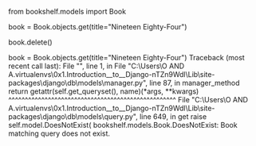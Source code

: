 from bookshelf.models import Book

book = Book.objects.get(title="Nineteen Eighty-Four")

book.delete()

book = Book.objects.get(title="Nineteen Eighty-Four") Traceback (most recent call last): File "", line 1, in File "C:\Users\O AND A.virtualenvs\0x1.Introduction__to__Django-nTZn9Wdl\Lib\site-packages\django\db\models\manager.py", line 87, in manager_method return getattr(self.get_queryset(), name)(*args, **kwargs) ^^^^^^^^^^^^^^^^^^^^^^^^^^^^^^^^^^^^^^^^^^^^^^^^^^^ File "C:\Users\O AND A.virtualenvs\0x1.Introduction__to__Django-nTZn9Wdl\Lib\site-packages\django\db\models\query.py", line 649, in get raise self.model.DoesNotExist( bookshelf.models.Book.DoesNotExist: Book matching query does not exist.
